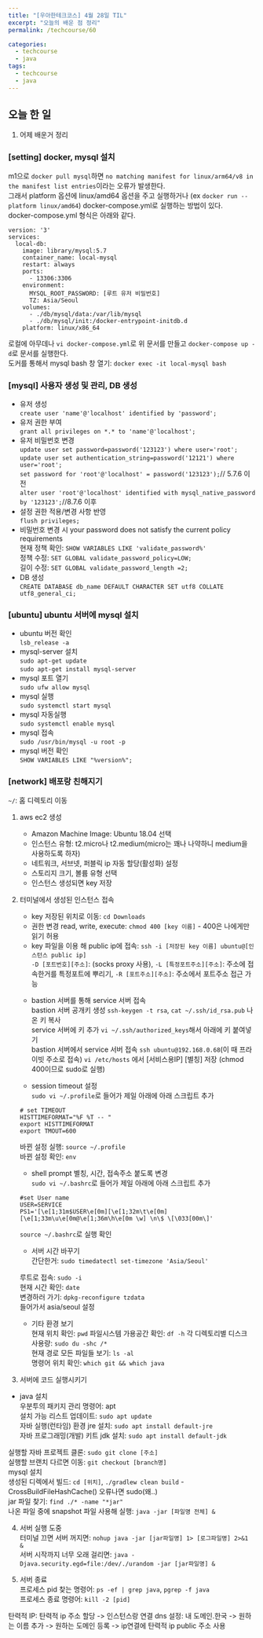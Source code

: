 ```yaml
---
title: "[우아한테크코스] 4월 28일 TIL"
excerpt: "오늘의 배운 점 정리"
permalink: /techcourse/60

categories:
  - techcourse
  - java
tags:
  - techcourse  
  - java
---  
```

## 오늘 한 일  
1. 어제 배운거 정리  

### [setting] docker, mysql 설치  
m1으로 `docker pull mysql`하면 `no matching manifest for linux/arm64/v8 in the manifest list entries`이라는 오류가 발생한다.  
그래서 platform 옵션에 linux/amd64 옵션을 주고 실행하거나 (ex `docker run --platform linux/amd64`) docker-compose.yml로 실행하는 방법이 있다.  
docker-compose.yml 형식은 아래와 같다.  
```
version: '3'
services:
  local-db:
    image: library/mysql:5.7
    container_name: local-mysql
    restart: always
    ports:
      - 13306:3306
    environment:
      MYSQL_ROOT_PASSWORD: [루트 유저 비밀번호]
      TZ: Asia/Seoul
    volumes:
      - ./db/mysql/data:/var/lib/mysql
      - ./db/mysql/init:/docker-entrypoint-initdb.d
    platform: linux/x86_64
```  
로컬에 아무데나 `vi docker-compose.yml`로 위 문서를 만들고 `docker-compose up -d`로 문서를 실행한다.  
도커를 통해서 mysql bash 창 열기: `docker exec -it local-mysql bash`  

### [mysql] 사용자 생성 및 관리, DB 생성  
- 유저 생성  
`create user 'name'@'localhost' identified by 'password';`  
- 유저 권한 부여  
`grant all privileges on *.* to 'name'@'localhost';`  
- 유저 비밀번호 변경  
`update user set password=password('123123') where user='root';`  
`update user set authentication_string=password('12121') where user='root';`  
`set password for 'root'@'localhost' = password('123123');`// 5.7.6 이전  
`alter user 'root'@'localhost' identified with mysql_native_password by '123123';`//8.7.6 이후  
- 설정 권한 적용/변경 사항 반영  
`flush privileges;`   
- 비밀번호 변경 시 your password does not satisfy the current policy requirements  
현재 정책 확인: `SHOW VARIABLES LIKE 'validate_password%'`  
정책 수정: `SET GLOBAL validate_password_policy=LOW;`  
길이 수정: `SET GLOBAL validate_password_length =2;`  
- DB 생성  
`CREATE DATABASE db_name DEFAULT CHARACTER SET utf8 COLLATE utf8_general_ci;`  

### [ubuntu] ubuntu 서버에 mysql 설치  
- ubuntu 버전 확인  
`lsb_release -a`  
- mysql-server 설치  
`sudo apt-get update`  
`sudo apt-get install mysql-server`  
- mysql 포트 열기  
`sudo ufw allow mysql`  
- mysql 실행  
`sudo systemctl start mysql`  
- mysql 자동실행  
`sudo systemctl enable mysql`  
- mysql 접속  
`sudo /usr/bin/mysql -u root -p`  
- mysql 버전 확인  
`SHOW VARIABLES LIKE "%version%";`  

### [network] 배포랑 친해지기  
`~/`: 홈 디렉토리 이동  

1. aws ec2 생성  
    - Amazon Machine Image: Ubuntu 18.04 선택  
    - 인스턴스 유형: t2.micro나 t2.medium(micro는 꽤나 나약하니 medium을 사용하도록 하자)  
    - 네트워크, 서브넷, 퍼블릭 ip 자동 할당(활성화) 설정  
    - 스토리지 크기, 볼륨 유형 선택  
    - 인스턴스 생성되면 key 저장  
2. 터미널에서 생성된 인스턴스 접속  
    - key 저장된 위치로 이동: `cd Downloads`  
    - 권한 변경 read, write, execute: `chmod 400 [key 이름]` - 400은 나에게만 읽기 허용  
    - key 파일을 이용 해 public ip에 접속: `ssh -i [저장된 key 이름] ubuntu@[인스턴스 public ip]`  
    `-D [포트번호][주소]`: (socks proxy 사용), `-L [특정포트주소][주소]`: 주소에 접속한거를 특정포트에 뿌리기, `-R [포트주소][주소]`: 주소에서 포트주소 접근 가능  

    + bastion 서버를 통해 service 서버 접속  
    bastion 서버 공개키 생성 `ssh-keygen -t rsa`, `cat ~/.ssh/id_rsa.pub` 나온 키 복사  
    service 서버에 키 추가 `vi ~/.ssh/authorized_keys`해서 아래에 키 붙여넣기  
    bastion 서버에서 service 서버 접속 `ssh ubuntu@192.168.0.68`(이 때 프라이빗 주소로 접속)
    `vi /etc/hosts` 에서 [서비스용IP] [별칭] 저장 (chmod 400이므로 sudo로 실행)   

    + session timeout 설정  
    `sudo vi ~/.profile`로 들어가 제일 아래에 아래 스크립트 추가  
    ```
    # set TIMEOUT
    HISTTIMEFORMAT="%F %T -- "
    export HISTTIMEFORMAT
    export TMOUT=600
    ```  
    바뀐 설정 실행: `source ~/.profile`  
    바뀐 설정 확인: `env`  

    + shell prompt 별칭, 시간, 접속주소 붙도록 변경  
    `sudo vi ~/.bashrc`로 들어가 제일 아래에 아래 스크립트 추가  
    ```
    #set User name
    USER=SERVICE
    PS1='[\e[1;31m$USER\e[0m][\e[1;32m\t\e[0m][\e[1;33m\u\e[0m@\e[1;36m\h\e[0m \w] \n\$ \[\033[00m\]'
    ```  
    `source ~/.bashrc`로 실행 확인  

    + 서버 시간 바꾸기  
    간단한거: `sudo timedatectl set-timezone 'Asia/Seoul'`  

    루트로 접속: `sudo -i`  
    현재 시간 확인: `date`  
    변경하러 가기: `dpkg-reconfigure tzdata`  
    들어가서 asia/seoul 설정  
    
    + 기타 환경 보기    
    현재 위치 확인: `pwd`
    파일시스템 가용공간 확인: `df -h`
    각 디렉토리별 디스크 사용량: `sudo du -shc /*`  
    현재 경로 모든 파일들 보기: `ls -al`  
    명령어 위치 확인: `which git && which java`  

3. 서버에 코드 실행시키기  
- java 설치  
우분투의 패키지 관리 명령어: apt  
설치 가능 리스트 업데이트: `sudo apt update`  
자바 실행(런타임) 환경 jre 설치: `sudo apt install default-jre`  
자바 프로그래밍(개발) 키트 jdk 설치: `sudo apt install default-jdk`   

실행할 자바 프로젝트 클론: `sudo git clone [주소]`  
실행할 브랜치 다르면 이동: `git checkout [branch명]`  
mysql 설치  
생성된 디렉에서 빌드: `cd [위치]`, `./gradlew clean build` - CrossBuildFileHashCache() 오류나면 sudo(왜..)    
jar 파일 찾기: `find ./* -name "*jar"`  
나온 파일 중에 snapshot 파일 사용해 실행: `java -jar [파일명 전체] &`  

4. 서버 실행 도중  
터미널 끄면 서버 꺼지면: `nohup java -jar [jar파일명] 1> [로그파일명] 2>&1  &`  
서버 시작까지 너무 오래 걸리면: `java -Djava.security.egd=file:/dev/./urandom -jar [jar파일명] &`  

5. 서버 종료  
프로세스 pid 찾는 명령어: `ps -ef | grep java`, `pgrep -f java`  
프로세스 종료 명령어: `kill -2 [pid]`  

탄력적 IP: 탄력적 ip 주소 할당 -> 인스턴스랑 연결
dns 설정: 내 도메인.한국 -> 원하는 이름 추가 -> 원하는 도메인 등록 -> ip연결에 탄력적 ip public 주소 사용  